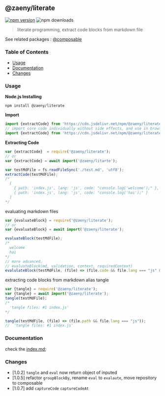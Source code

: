 ## @zaeny/literate

[![npm version](https://img.shields.io/npm/v/@zaeny/literate.svg)](https://www.npmjs.com/package/@zaeny/literate)
![npm downloads](https://img.shields.io/npm/dm/@zaeny/literate.svg)  

> literate programming, extract code blocks from markdown file   

See related packages : [@composable](https://github.com/azizzaeny/composable)

### Table of Contents 
- [Usage](#Usage)
- [Documentation](#Documentation)
- [Changes](#Changes)

### Usage 
**Node.js Installing**
 ``` 
 npm install @zaeny/literate
 
 ``` 
 **Import**
 ```js
 import {extractCode} from 'https://cdn.jsdelivr.net/npm/@zaeny/literate';
 // import core code individually without side effects, and use in browser
 import {extractCode} from 'https://cdn.jsdelivr.net/npm/@zaeny/literate/src/core.js';
 ```
 
**Extracting Code**  

```javascript
var {extractCode}  = require('@zaeny/literate');
// or
var {extractCode} = await import('@zaeny/litarte');

var testMdFile = fs.readFileSync('./test.md', 'utf8');
extractCode(testMdFile);
/*
  [
    { path: 'index.js', lang: 'js', code: "console.log('welcome');" },
    { path: 'index.js', lang: 'js', code: "console.log('hai');" }
  ]
*/
``` 
evaluating markdown files
```js
var {evaluateBlock} = require('@zaeny/literate');
// or
var {evaluateBlock} = await import('@zaeny/literate');

evaluateBlock(testMdFile);
/*
  welcome
  hai
*/
// more advanced,
// evaluateBlock(md, validation, context, requiredContext)
evalulateBlock(testMdFile, (file) => (file.code && file.lang === "js" && file.eval===1), global, {require, console, module });
```

extracting code blocks from markdown alias tangle

```js 
var {tangle} = require('@zaeny/literate');
var {tangle} = await import('@zaeny/literate');
tangle(testMdFile);
/*
  'tangle files: #1 index.js'
*/

tangle(testMdFile, (file) => (file.path && file.lang === "js"));
//  'tangle files: #1 index.js'
```
### Documentation
check the [index.md](./index.md);  

### Changes
- [1.0.2] `tangle` and `eval` now return object of inputed
- [1.0.5] refactor `groupBlockBy`, rename `eval` to `evalaute`, move repository to composable
- [1.0.7] add `captureCode` `captureCodeAt`
